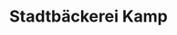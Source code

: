 ---
title: "Stadtbäckerei Kamp"
url: /hagen/stadtbaeckerei-kamp-elberfelder-strasse-2/
shop: Bäckerei
---